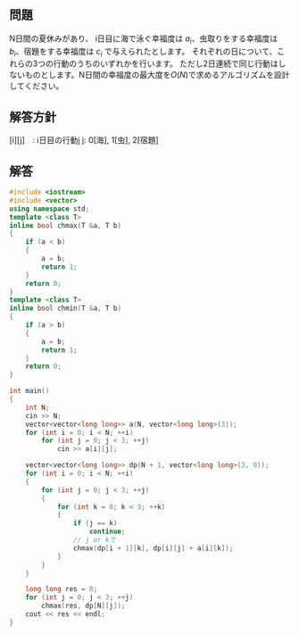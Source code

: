 <script>
window.MathJax = {tex: {inlineMath: [['$', '$'] ],displayMath: [ ['$$','$$'], ["\\[","\\]"] ],autoload: {color: [],colorv2: ['color']},packages: {'[+]': ['noerrors']}},options: {ignoreHtmlClass: 'tex2jax_ignore',processHtmlClass: 'tex2jax_process'},loader: {load: ['input/asciimath', '[tex]/noerrors']}};
</script>
<script src="https://cdn.jsdelivr.net/npm/mathjax@3/es5/tex-mml-chtml.js" id="MathJax-script">
</script>

## 問題
N日間の夏休みがあり、
i日目に海で泳ぐ幸福度は $a_{i}$、虫取りをする幸福度は $b_{i}$、宿題をする幸福度は $c_{i}$ で与えられたとします。
それぞれの日について、これらの3つの行動のうちのいずれかを行います。
ただし2日連続で同じ行動はしないものとします。N日間の幸福度の最大度を$O(N)$で求めるアルゴリズムを設計してください。

## 解答方針

[i][j]　: i日目の行動j
j: 0[海], 1[虫], 2[宿題]


## 解答


```cpp
#include <iostream>
#include <vector>
using namespace std;
template <class T>
inline bool chmax(T &a, T b)
{
	if (a < b)
	{
		a = b;
		return 1;
	}
	return 0;
}
template <class T>
inline bool chmin(T &a, T b)
{
	if (a > b)
	{
		a = b;
		return 1;
	}
	return 0;
}

int main()
{
	int N;
	cin >> N;
	vector<vector<long long>> a(N, vector<long long>(3));
	for (int i = 0; i < N; ++i)
		for (int j = 0; j < 3; ++j)
			cin >> a[i][j];

	vector<vector<long long>> dp(N + 1, vector<long long>(3, 0));
	for (int i = 0; i < N; ++i)
	{
		for (int j = 0; j < 3; ++j)
		{
			for (int k = 0; k < 3; ++k)
			{
				if (j == k)
					continue;
				// j or kで
				chmax(dp[i + 1][k], dp[i][j] + a[i][k]);
			}
		}
	}

	long long res = 0;
	for (int j = 0; j < 3; ++j)
		chmax(res, dp[N][j]);
	cout << res << endl;
}
```